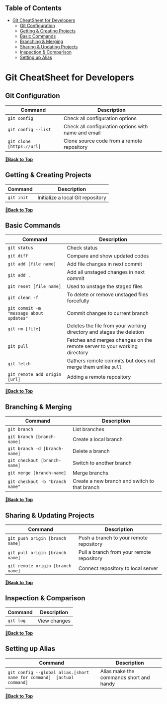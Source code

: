 Table of Contents
---

- [Git CheatSheet for Developers](#git-cheatsheet-for-developers)
  - [Git Configuration](#git-configuration)
  - [Getting & Creating Projects](#getting--creating-projects)
  - [Basic Commands](#basic-commands)
  - [Branching & Merging](#branching--merging)
  - [Sharing & Updating Projects](#sharing--updating-projects)
  - [Inspection & Comparison](#inspection--comparison)
  - [Setting up Alias](#setting-up-alias)

# Git CheatSheet for Developers

## Git Configuration

| Command | Description |
| ------- | ----------- |
| `git config` | Check all configuration options |
| `git config --list` | Check all configuration options with name and email |
| `git clone [https://url]` | Clone source code from a remote repository |

**[🔼Back to Top](#table-of-contents)**

## Getting & Creating Projects

| Command | Description |
| ------- | ----------- |
| `git init` | Initialize a local Git repository |

**[🔼Back to Top](#table-of-contents)**

## Basic Commands

| Command | Description |
| ------- | ----------- |
| `git status` | Check status |
| `git diff` | Compare and show updated codes |
| `git add [file name]` | Add file changes in next commit |
| `git add .` | Add all unstaged changes in next commit |
| `git reset [file name]` | Used to unstage the staged files |
| `git clean -f` | To delete or remove unstaged files forcefully |
| `git commit -m "message about updates"` | Commit changes to current branch |
| `git rm [file]` | Deletes the file from your working directory and stages the deletion |
| `git pull` | Fetches and merges changes on the remote server to your working directory |
| `git fetch` | Gathers remote commits but does not merge them unlike `pull` |
| `git remote add origin [url]` | Adding a remote repository | 


**[🔼Back to Top](#table-of-contents)**

## Branching & Merging

| Command | Description |
| ------- | ----------- |
| `git branch` | List branches |
| `git branch [branch-name]` | Create a local branch |
| `git branch -d [branch-name]` | Delete a branch |
| `git checkout [branch-name]` | Switch to another branch |
| `git merge [branch-name]` | Merge branchs |
| `git checkout -b "branch name"` | Create a new branch and switch to that branch |

**[🔼Back to Top](#table-of-contents)**

## Sharing & Updating Projects

| Command | Description |
| ------- | ----------- |
| `git push origin [branch name]` | Push a branch to your remote repository |
| `git pull origin [branch name]` | Pull a branch from your remote repository |
| `git remote origin [branch name]` | Connect repository to local server |

**[🔼Back to Top](#table-of-contents)**

## Inspection & Comparison

| Command | Description |
| ------- | ----------- |
| `git log` | View changes |

**[🔼Back to Top](#table-of-contents)**

## Setting up Alias

| Command | Description |
| ------- | ----------- |
| `git config --global alias.[short name for command]  [actual command]` | Alias make the commands short and handy | (## ex:- git config --global alias.st status)

**[🔼Back to Top](#table-of-contents)**

